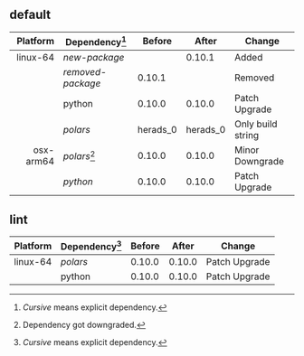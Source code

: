 ## default

| Platform | Dependency[^1] | Before | After | Change |
| -: | - | - | - | - |
| linux-64 | *new-package* |  | 0.10.1 | Added |
|| *removed-package* | 0.10.1 |  | Removed |
|| python | 0.10.0 | 0.10.0 | Patch Upgrade |
|| *polars* | herads_0 | herads_0 | Only build string |
| osx-arm64 | *polars*[^2] | 0.10.0 | 0.10.0 | Minor Downgrade |
|| *python* | 0.10.0 | 0.10.0 | Patch Upgrade |

## lint

| Platform | Dependency[^1] | Before | After | Change |
| -: | - | - | - | - |
| linux-64 | *polars* | 0.10.0 | 0.10.0 | Patch Upgrade |
|| python | 0.10.0 | 0.10.0 | Patch Upgrade |

[^1]: *Cursive* means explicit dependency.
[^2]: Dependency got downgraded.
